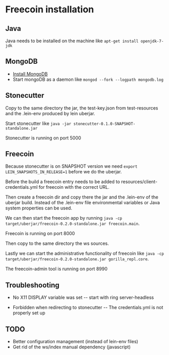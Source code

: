 # Freecoin installation

## Java

Java needs to be installed on the machine like
`apt-get install openjdk-7-jdk`

## MongoDB

- [Install MongoDB](https://docs.mongodb.com/manual/tutorial/install-mongodb-on-debian/)
- Start mongoDB as a daemon like `mongod --fork --logpath mongodb.log`

## Stonecutter

Copy to the same directory the jar, the test-key.json from test-resources and the .lein-env produced by lein uberjar.

Start stonecutter like `java -jar stonecutter-0.1.0-SNAPSHOT-standalone.jar`

Stonecutter is running on port 5000

## Freecoin

Because stonecutter is on SNAPSHOT version we need `export LEIN_SNAPSHOTS_IN_RELEASE=1` before we do the uberjar.

Before the build a freecoin entry needs to be added to resources/client-credentials.yml for freecoin with the correct URL.

Then create a freecoin dir and copy there the jar and the .lein-env of the uberjar build. Instead of the .lein-env file environmental variables or Java system properties can be used.

We can then start the freecoin app by running `java -cp target/uberjar/freecoin-0.2.0-standalone.jar freecoin.main`.

Freecoin is running on port 8000

Then copy to the same directory the ws sources.

Lastly we can start the administrative functionality of freecoin like `java -cp target/uberjar/freecoin-0.2.0-standalone.jar gorilla_repl.core`. 


The freecoin-admin tool is running on port 8990

## Troubleshooting

- No X11 DISPLAY variable was set
-- start with ring server-headless

- Forbidden when redirecting to stonecutter
-- The credentials.yml is not properly set up

## TODO

- Better configuration management (instead of lein-env files)
- Get rid of the ws/index manual dependency (javascript)